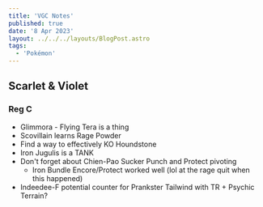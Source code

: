```yaml
---
title: 'VGC Notes'
published: true
date: '8 Apr 2023'
layout: ../../../layouts/BlogPost.astro
tags:
  - 'Pokémon'
---
```


## Scarlet & Violet

### Reg C

- Glimmora - Flying Tera is a thing
- Scovillain learns Rage Powder
- Find a way to effectively KO Houndstone
- Iron Jugulis is a TANK
- Don't forget about Chien-Pao Sucker Punch and Protect pivoting
	- Iron Bundle Encore/Protect worked well (lol at the rage quit when this happened)
- Indeedee-F potential counter for Prankster Tailwind with TR + Psychic Terrain?